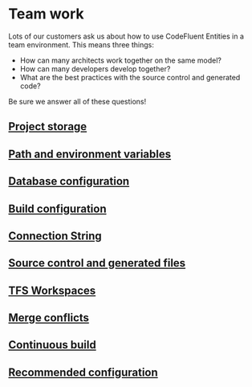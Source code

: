 # Team work

Lots of our customers ask us about how to use CodeFluent Entities in a team environment. This means three things:
- How can many architects work together on the same model?
- How can many developers develop together?
- What are the best practices with the source control and generated code?

Be sure we answer all of these questions!


## [Project storage](project_storage.html)

## [Path and environment variables](path_and_environment_variables.html)

## [Database configuration](database_configuration.html)

## [Build configuration](build_configuration.html)

## [Connection String](connection_string.html)

## [Source control and generated files](source_control_and_generated_files.html)

## [TFS Workspaces](model_your_business.html)

## [Merge conflicts](model_your_business.html)

## [Continuous build](model_your_business.html)

## [Recommended configuration](model_your_business.html)